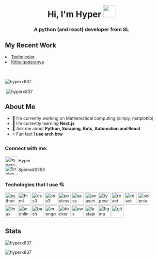 <h1 align="center">Hi, I'm Hyper <img src="https://raw.githubusercontent.com/MartinHeinz/MartinHeinz/master/wave.gif" width=40></h1>
<h3 align="center">A python (and react) developer from SL</h3>


## My Recent Work
<li><a href="https://technicolor.netlify.app/">Technicolor<a></li>
<li><a href="https://kithulgodaranya.github.io/">Kithulgodaranya<a></li>
<br><br>
<p align="left"><img src="https://komarev.com/ghpvc/?username=hyperx837&label=Profile%20views&color=0e75b6&style=flat" alt="hyperx837" /></p>
<p>&nbsp;<img align="center" src="https://github-readme-stats.vercel.app/api?username=hyperx837&show_icons=true&locale=en" alt="hyperx837" /></p>


## About Me

- 🔭 I’m currently working on Mathematical computing (simpy, matplotlib) <br>
- 🌱 I’m currently learning **Next.js**<br>
- 💬 Ask me about **Python, Scraping, Bots, Automation and React**<br>
- ⚡ Fun fact **I use arch btw**<br>


<h3 align="left">Connect with me:</h3>
<p align="left">
    <a href="https://dribbble.com/hyperx837" target="blank"><img align="center" src="https://raw.githubusercontent.com/rahuldkjain/github-profile-readme-generator/master/src/images/icons/Social/dribbble.svg" alt="hyperx837" height="30" width="40" /></a> Hyper 
 <br>
<img align="center" src="https://raw.githubusercontent.com/rahuldkjain/github-profile-readme-generator/master/src/images/icons/Social/discord.svg" alt="Spidex#0753" height="30" width="40" /> Spidex#0753
</p>

<h3 align="left">Techologies that I use 💘</h3>
<p align="left"> 
    <a href="https://python.org" target="_blank"><img src="https://cdn.svgporn.com/logos/python.svg" alt="python" width="40" height="40"/></a> 
    <a href="https://w3schools.com/html/" target="_blank"><img src="https://cdn.svgporn.com/logos/html-5.svg" alt="html" width="40" height="40"/></a> 
    <a href="https://w3schools.com/css/" target="_blank"><img src="https://cdn.svgporn.com/logos/css-3.svg" alt="css3" width="40" height="40"/></a>
    <a href="https://tailwincss.com/" target="_blank"><img src="https://cdn.svgporn.com/logos/tailwindcss-icon.svg" alt="css3" width="40" height="40"/></a>
    <a href="https://github.com/postcss/postcss" target="_blank"><img src="https://cdn.svgporn.com/logos/postcss.svg" alt="postcss" width="40" height="40"/></a>
    <a href="https://sass-lang.com" target="_blank"><img src="https://cdn.svgporn.com/logos/sass.svg" alt="sass" width="40" height="40"/></a> 
    <a href="https://w3schools.com/javascript/" target="_blank"><img src="https://cdn.svgporn.com/logos/javascript.svg" alt="javascript" width="40" height="40"/></a> 
    <a href="https://typescriptlang.org/" target="_blank"><img src="https://cdn.svgporn.com/logos/typescript-icon.svg" alt="typescript" width="40" height="40"/></a> 
    <a href="https://reactjs.org/" target="_blank"><img src="https://cdn.svgporn.com/logos/react.svg" alt="react" width="40" height="40"/></a> 
    <a href="https://reactjs.org/" target="_blank"><img src="https://cdn.svgporn.com/logos/create-react-app.svg" alt="react" width="40" height="40"/></a> 
    <a href="https://selenium.dev" target="_blank"><img src="https://cdn.svgporn.com/logos/selenium.svg" alt="selenium" width="40" height="40"/></a> 
    <a href="https://linux.org/" target="_blank"><img src="https://cdn.svgporn.com/logos/linux-tux.svg" alt="linux" width="40" height="40"/></a> 
    <a href="https://archlinux.org/" target="_blank"><img src="https://cdn.svgporn.com/logos/archlinux.svg" alt="archlinux" width="40" height="40"/></a> 
    <a href="https://gnu.org/software/bash/" target="_blank"><img src="https://cdn.svgporn.com/logos/bash-icon.svg" alt="bash" width="40" height="40"/></a>
    <a href="https://mongodb.com/" target="_blank"><img src="https://cdn.svgporn.com/logos/mongodb.svg" alt="mongodb" width="40" height="40"/></a> 
    <a href="https://docker.com/" target="_blank"><img src="https://cdn.svgporn.com/logos/docker-icon.svg" alt="docker" width="40"//></a>
    <a href="https://aws.amazon.com/" target="_blank"><img src="https://cdn.svgporn.com/logos/aws.svg" alt="aws" width="40"//></a>
    <a href="https://fastapi.tiangolo.com/" target="_blank"><img src="https://fastapi.tiangolo.com/img/logo-margin/logo-teal.png" alt="fastapi" width="40"//></a>
    <a href="https://figma.com/" target="_blank"><img src="https://cdn.svgporn.com/logos/figma.svg" alt="figma" width="40" height="40"/></a>
    <a href="https://git-scm.com/" target="_blank"><img src="https://cdn.svgporn.com/logos/git-icon.svg" alt="git" width="40" height="40"/></a> 
</p>


## Stats
<p><img align="center" src="https://github-readme-streak-stats.herokuapp.com/?user=hyperx837&" alt="hyperx837" /></p>
<p><img align="left" src="https://github-readme-stats.vercel.app/api/top-langs?username=hyperx837&show_icons=true&locale=en&layout=compact" alt="hyperx837" /></p>
